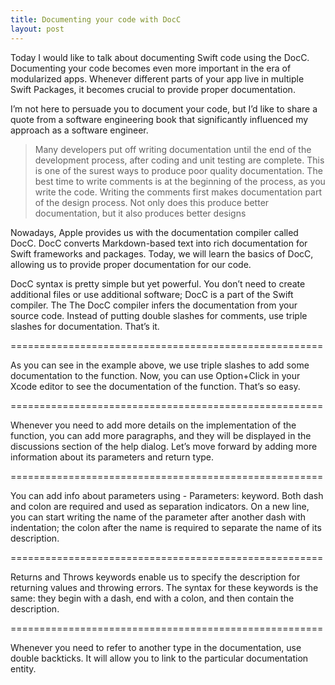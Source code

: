```yaml
---
title: Documenting your code with DocC
layout: post
---
```


Today I would like to talk about documenting Swift code using the DocC. Documenting your code becomes even more important in the era of modularized apps. Whenever different parts of your app live in multiple Swift Packages, it becomes crucial to provide proper documentation.

I’m not here to persuade you to document your code, but I’d like to share a quote from a software engineering book that significantly influenced my approach as a software engineer. 

> Many developers put off writing documentation until the end of the development process, after coding and unit testing are complete. This is one of the surest ways to produce poor quality documentation. The best time to write comments is at the beginning of the process, as you write the code. Writing the comments first makes documentation part of the design process. Not only does this produce better documentation, but it also produces better designs

Nowadays, Apple provides us with the documentation compiler called DocC. DocC converts Markdown-based text into rich documentation for Swift frameworks and packages. Today, we will learn the basics of DocC, allowing us to provide proper documentation for our code.

DocC syntax is pretty simple but yet powerful. You don’t need to create additional files or use additional software; DocC is a part of the Swift compiler. The The DocC compiler infers the documentation from your source code. Instead of putting double slashes for comments, use triple slashes for documentation. That’s it.

======================================================

As you can see in the example above, we use triple slashes to add some documentation to the function. Now, you can use Option+Click in your Xcode editor to see the documentation of the function. That’s so easy.

======================================================

Whenever you need to add more details on the implementation of the function, you can add more paragraphs, and they will be displayed in the discussions section of the help dialog. Let’s move forward by adding more information about its parameters and return type.

======================================================

You can add info about parameters using - Parameters: keyword. Both dash and colon are required and used as separation indicators. On a new line, you can start writing the name of the parameter after another dash with indentation; the colon after the name is required to separate the name of its description.

======================================================

Returns and Throws keywords enable us to specify the description for returning values and throwing errors. The syntax for these keywords is the same: they begin with a dash, end with a colon, and then contain the description.

======================================================

Whenever you need to refer to another type in the documentation, use double backticks. It will allow you to link to the particular documentation entity.
